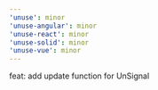 ```yaml
---
'unuse': minor
'unuse-angular': minor
'unuse-react': minor
'unuse-solid': minor
'unuse-vue': minor
---
```


feat: add update function for UnSignal
